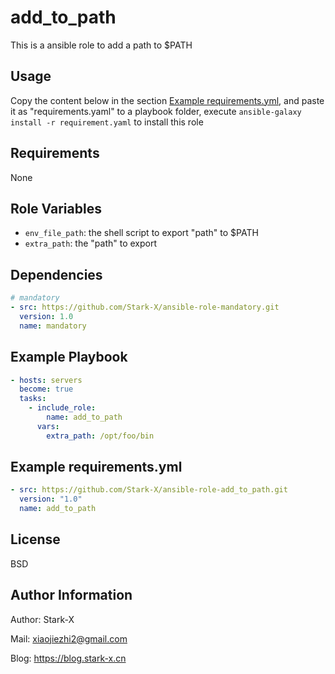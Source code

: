 add_to_path
=========

This is a ansible role to add a path to $PATH

Usage
-----

Copy the content below in the section [Example requirements.yml](#example-requirementsyml), and paste it as "requirements.yaml" to a playbook folder, execute `ansible-galaxy install -r requirement.yaml` to install this role

Requirements
------------

None

Role Variables
--------------

- `env_file_path`: the shell script to export "path" to $PATH
- `extra_path`: the "path" to export

Dependencies
------------

``` yaml
# mandatory
- src: https://github.com/Stark-X/ansible-role-mandatory.git
  version: 1.0
  name: mandatory
```

Example Playbook
----------------

``` yaml
- hosts: servers
  become: true
  tasks:
    - include_role:
        name: add_to_path
      vars:
        extra_path: /opt/foo/bin
```

Example requirements.yml
-----------------------

``` yaml
- src: https://github.com/Stark-X/ansible-role-add_to_path.git
  version: "1.0"
  name: add_to_path
```

License
-------

BSD

Author Information
------------------

Author: Stark-X

Mail: xiaojiezhi2@gmail.com

Blog: https://blog.stark-x.cn
